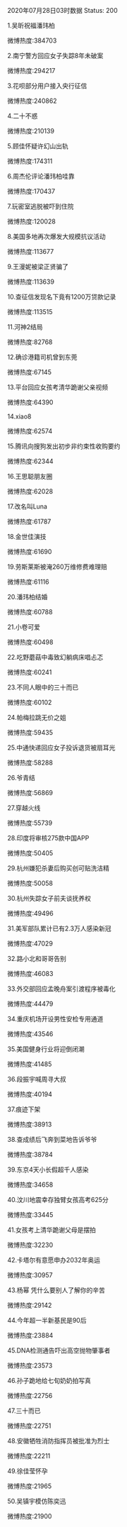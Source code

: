 2020年07月28日03时数据
Status: 200

1.吴昕祝福潘玮柏

微博热度:384703

2.南宁警方回应女子失踪8年未破案

微博热度:294217

3.花呗部分用户接入央行征信

微博热度:240862

4.二十不惑

微博热度:210139

5.顾佳怀疑许幻山出轨

微博热度:174311

6.周杰伦评论潘玮柏哇靠

微博热度:170437

7.玩密室逃脱被吓到住院

微博热度:120028

8.美国多地再次爆发大规模抗议活动

微博热度:113677

9.王漫妮被梁正贤骗了

微博热度:113639

10.查征信发现名下竟有1200万贷款记录

微博热度:113515

11.河神2结局

微博热度:82768

12.确诊港籍司机曾到东莞

微博热度:67145

13.平台回应女孩考清华跪谢父亲视频

微博热度:64390

14.xiao8

微博热度:62574

15.腾讯向搜狗发出初步非约束性收购要约

微博热度:62344

16.王思聪朋友圈

微博热度:62028

17.改名叫Luna

微博热度:61787

18.金世佳演技

微博热度:61690

19.劳斯莱斯被淹260万维修费难理赔

微博热度:61116

20.潘玮柏结婚

微博热度:60788

21.小卷可爱

微博热度:60498

22.吃野蘑菇中毒致幻躺病床唱忐忑

微博热度:60241

23.不同人眼中的三十而已

微博热度:60102

24.帕梅拉跳无价之姐

微博热度:59435

25.中通快递回应女子投诉退货被扇耳光

微博热度:58288

26.爷青结

微博热度:56869

27.穿越火线

微博热度:55739

28.印度将审核275款中国APP

微博热度:50405

29.杭州嫌犯杀妻后购买创可贴洗洁精

微博热度:50058

30.杭州失踪女子前夫谈抚养权

微博热度:49496

31.美军部队累计已有2.3万人感染新冠

微博热度:47029

32.路小北和哥哥告别

微博热度:46083

33.外交部回应孟晚舟案引渡程序被毒化

微博热度:44479

34.重庆机场开设男性安检专用通道

微博热度:43546

35.美国健身行业将迎倒闭潮

微博热度:41485

36.段振宇喊周寻大叔

微博热度:40194

37.痕迹下架

微博热度:38913

38.查成绩后飞奔到菜地告诉爷爷

微博热度:38784

39.东京4天小长假超千人感染

微博热度:34658

40.汶川地震幸存独臂女孩高考625分

微博热度:33445

41.女孩考上清华跪谢父母是摆拍

微博热度:32230

42.卡塔尔有意愿申办2032年奥运

微博热度:30957

43.杨幂 凭什么要别人了解你的辛苦

微博热度:29142

44.今年超一半新基民是90后

微博热度:23884

45.DNA检测通告吓出高空抛物肇事者

微博热度:23573

46.孙子跪地给七旬奶奶拍写真

微博热度:22756

47.三十而已

微博热度:22751

48.安徽牺牲消防指挥员被批准为烈士

微博热度:22211

49.徐佳莹怀孕

微博热度:21965

50.吴镇宇模仿陈奕迅

微博热度:21900

